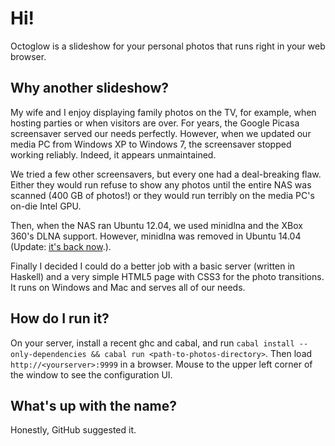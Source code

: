 # Hi!

Octoglow is a slideshow for your personal photos that runs right in your web browser.

## Why another slideshow?

My wife and I enjoy displaying family photos on the TV, for example, when hosting parties or when visitors are over.  For years, the Google Picasa screensaver served our needs perfectly.  However, when we updated our media PC from Windows XP to Windows 7, the screensaver stopped working reliably.  Indeed, it appears unmaintained.

We tried a few other screensavers, but every one had a deal-breaking flaw.  Either they would run refuse to show any photos until the entire NAS was scanned (400 GB of photos!) or they would run terribly on the media PC's on-die Intel GPU.

Then, when the NAS ran Ubuntu 12.04, we used minidlna and the XBox 360's DLNA support.  However, minidlna was removed in Ubuntu 14.04 (Update: <a href="https://bugs.launchpad.net/ubuntu/+source/minidlna/+bug/1309651">it's back now</a>.).

Finally I decided I could do a better job with a basic server (written in Haskell) and a very simple HTML5 page with CSS3 for the photo transitions.  It runs on Windows and Mac and serves all of our needs.

## How do I run it?

On your server, install a recent ghc and cabal, and run `cabal install --only-dependencies && cabal run <path-to-photos-directory>`.  Then load `http://<yourserver>:9999` in a browser.  Mouse to the upper left corner of the window to see the configuration UI.

## What's up with the name?

Honestly, GitHub suggested it.
